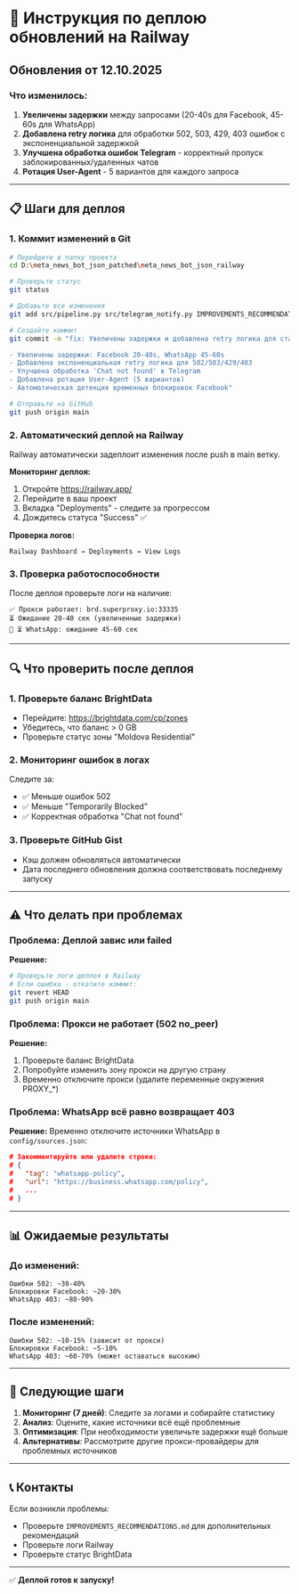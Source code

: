 # 🚀 Инструкция по деплою обновлений на Railway

## Обновления от 12.10.2025

### Что изменилось:
1. **Увеличены задержки** между запросами (20-40s для Facebook, 45-60s для WhatsApp)
2. **Добавлена retry логика** для обработки 502, 503, 429, 403 ошибок с экспоненциальной задержкой
3. **Улучшена обработка ошибок Telegram** - корректный пропуск заблокированных/удаленных чатов
4. **Ротация User-Agent** - 5 вариантов для каждого запроса

---

## 📋 Шаги для деплоя

### 1. Коммит изменений в Git

```bash
# Перейдите в папку проекта
cd D:\meta_news_bot_json_patched\meta_news_bot_json_railway

# Проверьте статус
git status

# Добавьте все изменения
git add src/pipeline.py src/telegram_notify.py IMPROVEMENTS_RECOMMENDATIONS.md DEPLOY_INSTRUCTIONS.md

# Создайте коммит
git commit -m "fix: Увеличены задержки и добавлена retry логика для стабильности

- Увеличены задержки: Facebook 20-40s, WhatsApp 45-60s
- Добавлена экспоненциальная retry логика для 502/503/429/403
- Улучшена обработка 'Chat not found' в Telegram
- Добавлена ротация User-Agent (5 вариантов)
- Автоматическая детекция временных блокировок Facebook"

# Отправьте на GitHub
git push origin main
```

### 2. Автоматический деплой на Railway

Railway автоматически задеплоит изменения после push в main ветку.

**Мониторинг деплоя:**
1. Откройте https://railway.app/
2. Перейдите в ваш проект
3. Вкладка "Deployments" - следите за прогрессом
4. Дождитесь статуса "Success" ✅

**Проверка логов:**
```
Railway Dashboard → Deployments → View Logs
```

### 3. Проверка работоспособности

После деплоя проверьте логи на наличие:
```
✅ Прокси работает: brd.superproxy.io:33335
⏳ Ожидание 20-40 сек (увеличенные задержки)
💬 ⏳ WhatsApp: ожидание 45-60 сек
```

---

## 🔍 Что проверить после деплоя

### 1. Проверьте баланс BrightData
- Перейдите: https://brightdata.com/cp/zones
- Убедитесь, что баланс > 0 GB
- Проверьте статус зоны "Moldova Residential"

### 2. Мониторинг ошибок в логах
Следите за:
- ✅ Меньше ошибок 502
- ✅ Меньше "Temporarily Blocked"
- ✅ Корректная обработка "Chat not found"

### 3. Проверьте GitHub Gist
- Кэш должен обновляться автоматически
- Дата последнего обновления должна соответствовать последнему запуску

---

## ⚠️ Что делать при проблемах

### Проблема: Деплой завис или failed
**Решение:**
```bash
# Проверьте логи деплоя в Railway
# Если ошибка - откатите коммит:
git revert HEAD
git push origin main
```

### Проблема: Прокси не работает (502 no_peer)
**Решение:**
1. Проверьте баланс BrightData
2. Попробуйте изменить зону прокси на другую страну
3. Временно отключите прокси (удалите переменные окружения PROXY_*)

### Проблема: WhatsApp всё равно возвращает 403
**Решение:**
Временно отключите источники WhatsApp в `config/sources.json`:
```json
# Закомментируйте или удалите строки:
# {
#   "tag": "whatsapp-policy",
#   "url": "https://business.whatsapp.com/policy",
#   ...
# }
```

---

## 📊 Ожидаемые результаты

### До изменений:
```
Ошибки 502: ~30-40%
Блокировки Facebook: ~20-30%
WhatsApp 403: ~80-90%
```

### После изменений:
```
Ошибки 502: ~10-15% (зависит от прокси)
Блокировки Facebook: ~5-10%
WhatsApp 403: ~60-70% (может оставаться высоким)
```

---

## 🎯 Следующие шаги

1. **Мониторинг (7 дней)**: Следите за логами и собирайте статистику
2. **Анализ**: Оцените, какие источники всё ещё проблемные
3. **Оптимизация**: При необходимости увеличьте задержки ещё больше
4. **Альтернативы**: Рассмотрите другие прокси-провайдеры для проблемных источников

---

## 📞 Контакты

Если возникли проблемы:
- Проверьте `IMPROVEMENTS_RECOMMENDATIONS.md` для дополнительных рекомендаций
- Проверьте логи Railway
- Проверьте статус BrightData

---

✅ **Деплой готов к запуску!**
